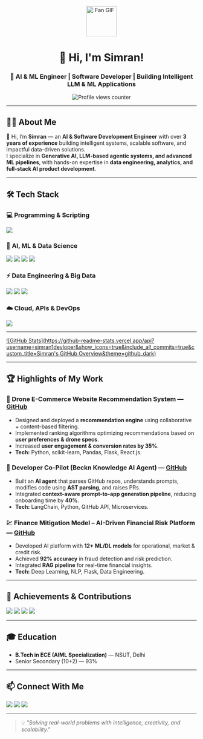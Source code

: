 <!-- Animated Header -->
<p align="center">
  <img src="https://github.com/fnky/fnky/raw/fnky/img/fan-1.gif" width="80" alt="Fan GIF">
</p>

<h1 align="center">👋 Hi, I'm Simran!</h1>
<h3 align="center">🚀 AI & ML Engineer | Software Developer | Building Intelligent LLM & ML Applications</h3>
<p align="center">
  <img src="https://komarev.com/ghpvc/?username=simran1devloper&label=Profile%20Views&color=1E90FF&style=plastic" alt="Profile views counter" />
</p>

---

## 👩‍💻 About Me
🌟 Hi, I’m **Simran** — an **AI & Software Development Engineer** with over **3 years of experience** building intelligent systems, scalable software, and impactful data-driven solutions.  
I specialize in **Generative AI, LLM-based agentic systems, and advanced ML pipelines**, with hands-on expertise in **data engineering, analytics, and full-stack AI product development**.

---



## 🛠 Tech Stack

### 💻 **Programming & Scripting**
<p align="left">
  <img src="https://skillicons.dev/icons?i=python,cpp,r,js,sql" />
</p>

### 🤖 **AI, ML & Data Science**
<p align="left">
  <img src="https://skillicons.dev/icons?i=tensorflow,pytorch" /> 
  <img src="https://skillicons.dev/icons?i=scikitlearn" />
  <img src="https://skillicons.dev/icons?i=opencv" />
  <img src="https://skillicons.dev/icons?i=pandas" />
</p>

### ⚡ **Data Engineering & Big Data**
<p align="left">
  <img src="https://skillicons.dev/icons?i=docker,kubernetes" />
  <img src="https://skillicons.dev/icons?i=postgres,mongodb,mysql" />
  <img src="https://skillicons.dev/icons?i=flask,react" />
</p>

### ☁️ **Cloud, APIs & DevOps**
<p align="left">
  <img src="https://skillicons.dev/icons?i=aws,azure,gcp,git,github" />
</p>

---

<!-- Stats Card -->
[![GitHub Stats](https://github-readme-stats.vercel.app/api?username=simran1devloper&show_icons=true&include_all_commits=true&custom_title=Simran's GitHub Overview&theme=github_dark)](https://github.com/simran1devloper)



---

## 🏆 Highlights of My Work

### 🛒 Drone E-Commerce Website Recommendation System — [GitHub](#)
- Designed and deployed a **recommendation engine** using collaborative + content-based filtering.
- Implemented ranking algorithms optimizing recommendations based on **user preferences & drone specs**.
- Increased **user engagement & conversion rates by 35%**.
- **Tech:** Python, scikit-learn, Pandas, Flask, React.js.

### 🤖 Developer Co-Pilot (Beckn Knowledge AI Agent) — [GitHub](#)
- Built an **AI agent** that parses GitHub repos, understands prompts, modifies code using **AST parsing**, and raises PRs.
- Integrated **context-aware prompt-to-app generation pipeline**, reducing onboarding time by **40%**.
- **Tech:** LangChain, Python, GitHub API, Microservices.

### 💹 Finance Mitigation Model – AI-Driven Financial Risk Platform — [GitHub](#)
- Developed AI platform with **12+ ML/DL models** for operational, market & credit risk.
- Achieved **92% accuracy** in fraud detection and risk prediction.
- Integrated **RAG pipeline** for real-time financial insights.
- **Tech:** Deep Learning, NLP, Flask, Data Engineering.

---

## 🏅 Achievements & Contributions
<p align="left">
  <img src="https://img.shields.io/badge/🥇_Google_Hackathon-EcoScan_Generative_AI_App-blue?style=for-the-badge" />
  <img src="https://img.shields.io/badge/🥈_Bank_of_Baroda-Fintech_AI_Risk_Mitigation-purple?style=for-the-badge" />
  <img src="https://img.shields.io/badge/🥉_Smart_India_Hackathon-Blockchain_AI_Waste_Segregation-orange?style=for-the-badge" />
  <img src="https://img.shields.io/badge/C4GT_2025-Contributor-green?style=for-the-badge" />
</p>

---

## 🎓 Education
- **B.Tech in ECE (AIML Specialization)** — NSUT, Delhi
- Senior Secondary (10+2) — 93%

---

## 📫 Connect With Me
<p align="left">
  <a href="mailto:simran.101.simran.1@gmail.com"><img src="https://skillicons.dev/icons?i=gmail" /></a>
  <a href="https://www.linkedin.com/in/simran-%E2%80%8E-1245a12b1/"><img src="https://skillicons.dev/icons?i=linkedin" /></a>
  <a href="https://x.com/simran.101.simran.1"><img src="https://skillicons.dev/icons?i=twitter" /></a>
</p>

---

> 💡 *"Solving real-world problems with intelligence, creativity, and scalability."*
